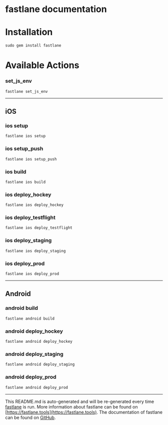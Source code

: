 fastlane documentation
================
# Installation
```
sudo gem install fastlane
```
# Available Actions
### set_js_env
```
fastlane set_js_env
```


----

## iOS
### ios setup
```
fastlane ios setup
```

### ios setup_push
```
fastlane ios setup_push
```

### ios build
```
fastlane ios build
```

### ios deploy_hockey
```
fastlane ios deploy_hockey
```

### ios deploy_testflight
```
fastlane ios deploy_testflight
```

### ios deploy_staging
```
fastlane ios deploy_staging
```

### ios deploy_prod
```
fastlane ios deploy_prod
```


----

## Android
### android build
```
fastlane android build
```

### android deploy_hockey
```
fastlane android deploy_hockey
```

### android deploy_staging
```
fastlane android deploy_staging
```

### android deploy_prod
```
fastlane android deploy_prod
```


----

This README.md is auto-generated and will be re-generated every time [fastlane](https://fastlane.tools) is run.
More information about fastlane can be found on [https://fastlane.tools](https://fastlane.tools).
The documentation of fastlane can be found on [GitHub](https://github.com/fastlane/fastlane/tree/master/fastlane).

